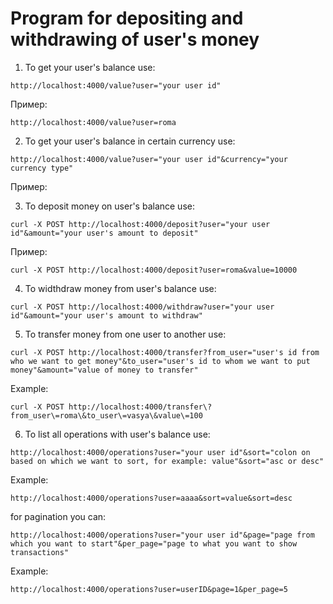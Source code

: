 # Program for depositing and withdrawing of user's money


1. To get your user's balance use:
```
http://localhost:4000/value?user="your user id"
```

Пример:

```
http://localhost:4000/value?user=roma
```

2. To get your user's balance in certain currency use:
```
http://localhost:4000/value?user="your user id"&currency="your currency type"
```

Пример:



3.  To deposit money on user's balance use:
```
curl -X POST http://localhost:4000/deposit?user="your user id"&amount="your user's amount to deposit"
```

Пример:

```
curl -X POST http://localhost:4000/deposit?user=roma&value=10000
```

4. To widthdraw money from user's balance use:
```
curl -X POST http://localhost:4000/withdraw?user="your user id"&amount="your user's amount to withdraw"
```

5. To transfer money from one user to another use:
```
curl -X POST http://localhost:4000/transfer?from_user="user's id from who we want to get money"&to_user="user's id to whom we want to put money"&amount="value of money to transfer"
```

Example:

```
curl -X POST http://localhost:4000/transfer\?from_user\=roma\&to_user\=vasya\&value\=100
```

6. To list all operations with user's balance use:
```
http://localhost:4000/operations?user="your user id"&sort="colon on based on which we want to sort, for example: value"&sort="asc or desc"
```

Example:

```
http://localhost:4000/operations?user=aaaa&sort=value&sort=desc
```

for pagination you can:

```
http://localhost:4000/operations?user="your user id"&page="page from which you want to start"&per_page="page to what you want to show transactions"
```


Example:

```
http://localhost:4000/operations?user=userID&page=1&per_page=5
```

